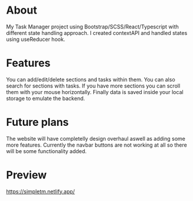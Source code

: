 # About
My Task Manager project using Bootstrap/SCSS/React/Typescript with different state handling approach.
I created contextAPI and handled states using useReducer hook.

# Features
You can add/edit/delete sections and tasks within them.
You can also search for sections with tasks.
If you have more sections you can scroll them with your mouse horizontally.
Finally data is saved inside your local storage to emulate the backend.

# Future plans
The website will have completelly design overhaul aswell as adding some more features.
Currently the navbar buttons are not working at all so there will be some functionality added.

# Preview
https://simpletm.netlify.app/